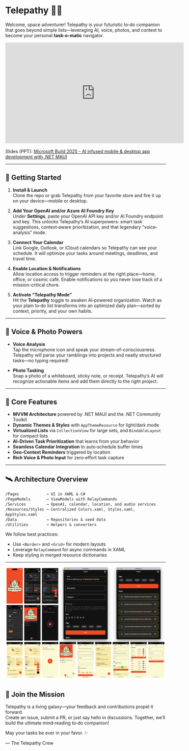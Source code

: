 # Telepathy 🚀✨

Welcome, space adventurer! Telepathy is your futuristic to‑do companion that goes beyond simple lists—leveraging AI, voice, photos, and context to become your personal **task-o-matic** navigator.

<iframe width="560" height="315" src="https://www.youtube.com/embed/tFOFU7LDQlA?si=Om_fjl6KNwE8FTm3" title="YouTube video player" frameborder="0" allow="accelerometer; autoplay; clipboard-write; encrypted-media; gyroscope; picture-in-picture; web-share" referrerpolicy="strict-origin-when-cross-origin" allowfullscreen></iframe>

Slides (PPT): [Microsoft Build 2025 - AI infused mobile & desktop app development with .NET MAUI](docs/2025%20Build%20-%20AI%20Infused%20MAUI.pptx)

---

## 🚀 Getting Started

1. **Install & Launch**  
   Clone the repo or grab Telepathy from your favorite store and fire it up on your device—mobile or desktop.

2. **Add Your OpenAI and/or Azure AI Foundry Key**  
   Under **Settings**, paste your OpenAI API key and/or AI Foundry endpoint and key. This unlocks Telepathy’s AI superpowers: smart task suggestions, context‑aware prioritization, and that legendary “voice‐analysis” mode.

3. **Connect Your Calendar**  
   Link Google, Outlook, or iCloud calendars so Telepathy can see your schedule. It will optimize your tasks around meetings, deadlines, and travel time.

4. **Enable Location & Notifications**  
   Allow location access to trigger reminders at the right place—home, office, or cosmic café. Enable notifications so you never lose track of a mission-critical chore.

5. **Activate “Telepathy Mode”**  
   Hit the **Telepathy** toggle to awaken AI‑powered organization. Watch as your plain to‑do list transforms into an optimized daily plan—sorted by context, priority, and your own habits.

---

## 🎤 Voice & Photo Powers

- **Voice Analysis**  
  Tap the microphone icon and speak your stream-of-consciousness. Telepathy will parse your ramblings into projects and neatly structured tasks—no typing required!

- **Photo Tasking**  
  Snap a photo of a whiteboard, sticky note, or receipt. Telepathy’s AI will recognize actionable items and add them directly to the right project.

---

## 🔧 Core Features

- **MVVM Architecture** powered by .NET MAUI and the .NET Community Toolkit  
- **Dynamic Themes & Styles** with `AppThemeResource` for light/dark mode  
- **Virtualized Lists** via `CollectionView` for large sets, and `BindableLayout` for compact lists  
- **AI‑Driven Task Prioritization** that learns from your behavior  
- **Seamless Calendar Integration** to auto‑schedule buffer times  
- **Geo‑Context Reminders** triggered by location  
- **Rich Voice & Photo Input** for zero‑effort task capture  

---

## 🛰️ Architecture Overview

```
/Pages            → UI in XAML & C#  
/PageModels       → ViewModels with RelayCommands  
/Services         → OpenAI, calendar, location, and audio services  
/Resources/Styles → Centralized Colors.xaml, Styles.xaml, AppStyles.xaml  
/Data             → Repositories & seed data  
/Utilities        → Helpers & converters  
```

We follow best practices:
- Use `<Border>` and `<Grid>` for modern layouts  
- Leverage `RelayCommand` for async commands in XAML  
- Keep styling in merged resource dictionaries  

---

![screenshots](images/telepathy-screens.png)

## 🌌 Join the Mission

Telepathy is a living galaxy—your feedback and contributions propel it forward.  
Create an issue, submit a PR, or just say hello in discussions. Together, we’ll build the ultimate mind‑reading to‑do companion!  

May your tasks be ever in your favor. ✨  

— The Telepathy Crew